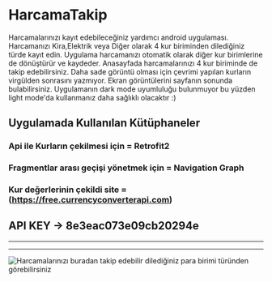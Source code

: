 # HarcamaTakip
Harcamalarınızı kayıt edebileceğiniz yardımcı android uygulaması. Harcamanızı Kira,Elektrik veya Diğer olarak 4 kur biriminden dilediğiniz türde kayıt edin. Uygulama harcamanızı otomatik olarak diğer kur birimlerine de dönüştürür ve kaydeder. Anasayfada harcamalarınızı 4 kur biriminde de takip edebilirsiniz. Daha sade görüntü olması için çevrimi yapılan kurların virgülden sonrasını yazmıyor. Ekran görüntülerini sayfanın sonunda bulabilirsiniz. Uygulamanın dark mode uyumluluğu bulunmuyor  bu yüzden light mode'da kullanmanız daha sağlıklı olacaktır :)

## Uygulamada Kullanılan Kütüphaneler
### Api ile Kurların çekilmesi için = Retrofit2
### Fragmentlar arası geçişi yönetmek için = Navigation Graph
### Kur değerlerinin çekildi site = (https://free.currencyconverterapi.com)
## API KEY -> 8e3eac073e09cb20294e
---
---

![Harcamalarınızı buradan takip edebilir dilediğiniz para birimi türünden görebilirsiniz](https://i.resmim.net/QisSM.png)

